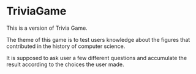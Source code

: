 # TriviaGame
This is a version of Trivia Game.

The theme of this game is to test users knowledge about the figures that contributed in the history of computer science.

It is supposed to ask user a few different questions and accumulate the result according to the choices the user 
made.